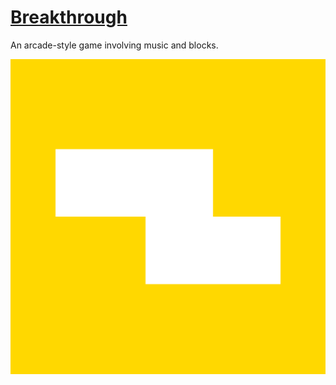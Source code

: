 # [Breakthrough](https://mysterypancake.github.io/Breakthrough)
An arcade-style game involving music and blocks.

![Icon](android-chrome-512x512.png?raw=true)
